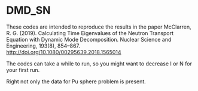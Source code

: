 # DMD_SN
These codes are intended to reproduce the results in the paper McClarren, R. G. (2019). Calculating Time Eigenvalues of the Neutron Transport Equation with Dynamic Mode Decomposition. Nuclear Science and Engineering, 193(8), 854–867. http://doi.org/10.1080/00295639.2018.1565014

The codes can take a while to run, so you might want to decrease I or N for your first run.

Right not only the data for Pu sphere problem is present.
